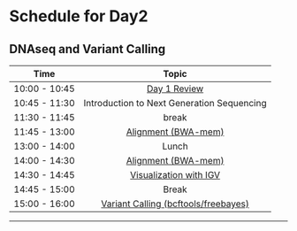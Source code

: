 # Schedule for Day2

## DNAseq and Variant Calling

| Time            |   Topic  |
|:------------------------:|:----------:|
| 10:00 - 10:45 | [Day 1 Review](lessons/Day1_review.md) |
| 10:45 - 11:30 | Introduction to Next Generation Sequencing |
| 11:30 - 11:45 | break |
| 11:45 - 13:00 | [Alignment (BWA-mem)](lessons/01_alignment.md) |
| 13:00 - 14:00 | Lunch |
| 14:00 - 14:30 | [Alignment (BWA-mem)](lessons/01_alignment.md) |
| 14:30 - 14:45 | [Visualization with IGV](lessons/01_alignment.md) |
| 14:45 - 15:00 | Break |
| 15:00 - 16:00 | [Variant Calling (bcftools/freebayes)](lessons/02_variant-calling.md) |

---

